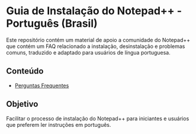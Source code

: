 # Guia de Instalação do Notepad++ - Português (Brasil)
Este repositório contém um material de apoio a comunidade do Notepad++ que contém um FAQ relacionado a instalação, desinstalação e problemas comuns, traduzido e adaptado para usuários de língua portuguesa.

## Conteúdo

- [Perguntas Frequentes](perguntas-frequentes.pdf)

## Objetivo

Facilitar o processo de instalação do Notepad++ para iniciantes e usuários que preferem ler instruções em português.
